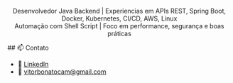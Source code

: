 <p align="center">
  Desenvolvedor Java Backend | Experiencias em APIs REST, Spring Boot, Docker, Kubernetes, CI/CD, AWS, Linux<br/>
  Automação com Shell Script | Foco em performance, segurança e boas práticas
</p>
## 📫 Contato

- 💼 [LinkedIn](https://www.linkedin.com/in/vitorbonato)
- 📧 vitorbonatocam@gmail.com
